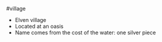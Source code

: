 #village 

- Elven village
- Located at an oasis
- Name comes from the cost of the water: one silver piece